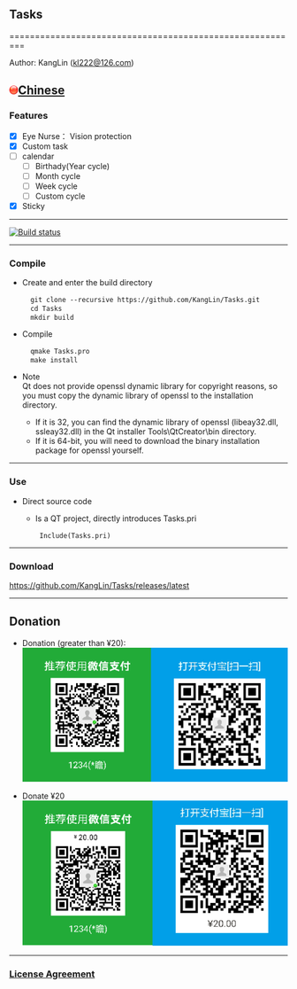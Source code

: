 ## Tasks

=========================================================

Author: KangLin (kl222@126.com)

[<img src="Resource/Image/china.png" alt="Chinese" title="Chinese" width="16" height="16"/>Chinese](README_zh_CN.md)
------------------------------------------------

### Features

- [x] Eye Nurse： Vision protection
- [x] Custom task
- [ ] calendar
     - [ ] Birthady(Year cycle)
     - [ ] Month cycle
     - [ ] Week cycle
     - [ ] Custom cycle
- [x] Sticky

------------------------------------------------

[![Build status](https://ci.appveyor.com/api/projects/status/hw8wsnwinrnohhda?svg=true)](https://ci.appveyor.com/project/KangLin/tasks)

------------------------------------------------

### Compile
- Create and enter the build directory

        git clone --recursive https://github.com/KangLin/Tasks.git
        cd Tasks
        mkdir build

- Compile

        qmake Tasks.pro
        make install

- Note  
Qt does not provide openssl dynamic library for copyright reasons, so you must copy the dynamic library of openssl to the installation directory.
     - If it is 32, you can find the dynamic library of openssl (libeay32.dll, ssleay32.dll) in the Qt installer Tools\QtCreator\bin directory.
     - If it is 64-bit, you will need to download the binary installation package for openssl yourself.
------------------------------------------------
### Use
- Direct source code

  + Is a QT project, directly introduces Tasks.pri

         Include(Tasks.pri)

------------------------------------------------

### Download
https://github.com/KangLin/Tasks/releases/latest

------------------------------------------------

## Donation
- Donation (greater than ¥20):  
![donation (greater than ¥20)](Src/Resource/image/Contribute.png "donation (greater than ¥20)")

- Donate ¥20  
![donation ¥20](Src/Resource/image/Contribute20.png "donation ¥20")

------------------------------------------------

### [License Agreement](License.md "License.md")
